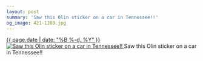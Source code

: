 ```yaml
---
layout: post
summary: 'Saw this Olin sticker on a car in Tennessee!!'
og_image: 421-1280.jpg
---
```


<p>
 <time>
  <a href="/421">
   {{ page.date | date: "%B %-d, %Y" }}
  </a>
 </time>
 <a href="/421">
  <img alt="Saw this Olin sticker on a car in Tennessee!!" data-taken="7/11/2015" sizes="(min-width: 700px) 50vw, calc(100vw - 2rem)" src="{{ site.assets_url }}/421-640.jpg" srcset="{{ site.assets_url }}/421-1280.jpg 1280w, {{ site.assets_url }}/421-960.jpg 960w, {{ site.assets_url }}/421-640.jpg 640w, {{ site.assets_url }}/421-320.jpg 320w"/>
 </a>
 <span>
  Saw this Olin sticker on a car in Tennessee!!
 </span>
</p>
